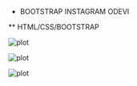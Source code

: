 * BOOTSTRAP INSTAGRAM ODEVI

** HTML/CSS/BOOTSTRAP

![plot](/img/1.jpeg)

![plot](/img/2.jpeg)

![plot](/img/3.jpeg)
